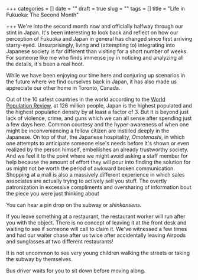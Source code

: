 +++
categories = []
date = ""
draft = true
slug = ""
tags = []
title = "Life in Fukuoka: The Second Month"

+++
We're into the second month now and officially halfway through our stint in Japan. It's been interesting to look back and reflect on how our perception of Fukuoka and Japan in general has changed since first arriving starry-eyed. Unsurprisingly, living and (attempting to) integrating into Japanese society is far different than visiting for a short number of weeks. For someone like me who finds immense joy in noticing and analyzing all the details, it's been a real hoot.

While we have been enjoying our time here and conjuring up scenarios in the future where we find ourselves back in Japan, it has also made us appreciate our other home in Toronto, Canada.

Out of the 10 safest countries in the world according to the [World Population Review](http://worldpopulationreview.com/countries/safest-countries-in-the-world/), at 126 million people, Japan is the highest populated and the highest population density by at least a factor of 3. But it is beyond just lack of violence, crime, and guns which we can all sense after spending just a few days here. Common courtesy and the hyper-awareness of when one might be inconveniencing a fellow citizen are instilled deeply in the Japanese. On top of that, the Japanese hospitality, _Omotenashi_, in which one attempts to anticipate someone else's needs before it's shown or even realized by the person himself, embellishes an already trustworthy society. And we feel it to the point where we might avoid asking a staff member for help because the amount of effort they will pour into finding the solution for us might not be worth the period of awkward broken communication. Shopping at a mall is also a massively different experience in which sales associates are actually trying to actively sell you stuff. The overtly patronization in excessive compliments and oversharing of information bout the piece you were just thinking about 

You can hear a pin drop on the subway or _shinkansens._

If you leave something at a restaurant, the restaurant worker will run after you with the object. There is no concept of leaving it at the front desk and waiting to see if someone will call to claim it. We've witnessed a few times and had our waiter chase after us twice after accidentally leaving Airpods and sunglasses at two different restaurants!

It is not uncommon to see very young children walking the streets or taking the subway by themselves.

Bus driver waits for you to sit down before moving along.